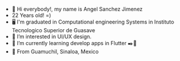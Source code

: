 - 👋 Hi everybody!, my name is Angel Sanchez Jimenez
- 22 Years old! =)
- 🖥️ I'm graduated in Computational engineering Systems in Instituto Tecnologico Superior de Guasave
- 👀 I’m interested in UI/UX design.
- 🌱 I’m currently learning develop apps in Flutter ✒️📲
- 📍 From Guamuchil, Sinaloa, Mexico

<!---
AngeloMangelo/AngeloMangelo is a ✨ special ✨ repository because its `README.md` (this file) appears on your GitHub profile.
You can click the Preview link to take a look at your changes.
--->

